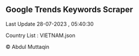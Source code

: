 

## Google Trends Keywords Scraper 
 
Last Update 28-07-2023 , 05:40:30

Country List :
VIETNAM.json



© Abdul Muttaqin 
